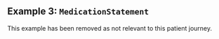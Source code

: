 <h2><a name="example3"></a>Example 3: <code>MedicationStatement</code></h2>

This example has been removed as not relevant to this patient journey.

<!--<div class="nhsd-a-box nhsd-a-box--bg-light-blue nhsd-!t-margin-bottom-6 nhsd-t-body"><strong>Note</strong>: This example below is a draft and requires clinical verification.</div>



<div class="nhsd-a-box nhsd-a-box--bg-light-yellow nhsd-!t-margin-bottom-6 nhsd-t-body"><strong>Important</strong>: The <code>MedicationStatement</code> resource does not currently have a <code>category</code> valueset that contains a value for <code>leave</code>.</div>
-->

<!--// start of code snippet -->
<!--
<div>
    <ul class="nav nav-tabs" role="tablist">
      <li role="presentation" class="active">
        <a href="#xml-6" aria-controls="xml" role="tab" data-toggle="tab">XML</a>
      </li>
      <li role="presentation">
        <a href="#json-6" aria-controls="json" role="tab" data-toggle="tab">JSON</a>
      </li>
        <li role="presentation">
        <a href="#table-6" aria-controls="table" role="tab" data-toggle="tab">Table</a>
      </li>
      <li role="presentation">
        <a href="#tree-6" aria-controls="tree" role="tab" data-toggle="tab">Tree</a>
      </li>
  </ul>
-->
  <!-- Tab panes -->
<!--
  <div class="tab-content snippet">
    <div role="tabpanel" class="tab-pane active" id="xml-6">
      {{xml:example-bundle-med-statement-on-leave-toby-lerone}}
    </div>
    <div role="tabpanel" class="tab-pane" id="json-6">
      {{json:example-bundle-med-statement-on-leave-toby-lerone}}
    </div>
    <div role="tabpanel" class="tab-pane" id="table-6">
      {{table:example-bundle-med-statement-on-leave-toby-lerone}}
    </div>
    <div role="tabpanel" class="tab-pane" id="tree-6">
      {{tree:example-bundle-med-statement-on-leave-toby-lerone}}
    </div>
  </div>
</div>
-->
<!--// end of code snippet -->